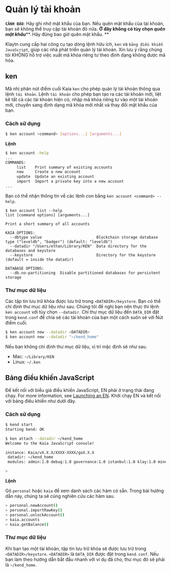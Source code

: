 # Quản lý tài khoản

**`CẢNH BÁO`**: Hãy ghi nhớ mật khẩu của bạn. Nếu quên mật khẩu của tài khoản, bạn sẽ không thể truy cập tài khoản đó nữa. **Ở đây không có tùy chọn** _**quên mật khẩu**_\*\*. Hãy đừng bao giờ quên mật khẩu. \*\*

Klaytn cung cấp hai công cụ tạo dòng lệnh hữu ích, `ken` và `bảng điều khiển JavaScript`, giúp các nhà phát triển quản lý tài khoản. Xin lưu ý rằng chúng tôi KHÔNG hỗ trợ việc xuất mã khóa riêng tư theo định dạng không được mã hóa.

## ken <a id="ken"></a>

Mã nhị phân nút điểm cuối Kaia `ken` cho phép quản lý tài khoản thông qua lệnh `tài khoản`. Lệnh `tài khoản` cho phép bạn tạo ra các tài khoản mới, liệt kê tất cả các tài khoản hiện có, nhập mã khóa riêng tư vào một tài khoản mới, chuyển sang định dạng mã khóa mới nhất và thay đổi mật khẩu của bạn.

### Cách sử dụng <a id="usage"></a>

```bash
$ ken account <command> [options...] [arguments...]
```

**Lệnh**

```bash
$ ken account -help
...
COMMANDS:
     list    Print summary of existing accounts
     new     Create a new account
     update  Update an existing account
     import  Import a private key into a new account
...
```

Bạn có thể nhận thông tin về các lệnh con bằng `ken account <command> --help`.

```text
$ ken account list --help
list [command options] [arguments...]

Print a short summary of all accounts

KAIA OPTIONS:
  --dbtype value                        Blockchain storage database type ("leveldb", "badger") (default: "leveldb")
  --datadir "/Users/ethan/Library/KEN"  Data directory for the databases and keystore
  --keystore                            Directory for the keystore (default = inside the datadir)

DATABASE OPTIONS:
  --db.no-partitioning  Disable partitioned databases for persistent storage
```

### Thư mục dữ liệu <a id="data-directory"></a>

Các tập tin lưu trữ khóa được lưu trữ trong `<DATADIR>/keystore`. Bạn có thể chỉ định thư mục dữ liệu như sau. Chúng tôi đề nghị bạn nên thực thi lệnh `ken account` với tùy chọn `--datadir`. Chỉ thư mục dữ liệu đến `DATA_DIR` đặt trong `kend.conf` để chia sẻ các tài khoản của bạn một cách suôn sẻ với Nút điểm cuối.

```bash
$ ken account new --datadir <DATADIR>
$ ken account new --datadir "~/kend_home"
```

Nếu bạn không chỉ định thư mục dữ liệu, vị trí mặc định sẽ như sau.

- Mac: `~/Library/KEN`
- Linux: `~/.ken`

## Bảng điều khiển JavaScript <a id="javascript-console"></a>

Để kết nối với biểu giá điều khiển JavaScript, EN phải ở trạng thái đang chạy. For more information, see [Launching an EN](../../../nodes/endpoint-node/install-endpoint-nodes.md#startup-the-en). Khởi chạy EN và kết nối với bảng điều khiển như dưới đây.

### Cách sử dụng <a id="usage"></a>

```bash
$ kend start
Starting kend: OK

$ ken attach --datadir ~/kend_home
Welcome to the Kaia JavaScript console!

instance: Kaia/vX.X.X/XXXX-XXXX/goX.X.X
 datadir: ~/kend_home
 modules: admin:1.0 debug:1.0 governance:1.0 istanbul:1.0 klay:1.0 miner:1.0 net:1.0 personal:1.0 rpc:1.0 txpool:1.0

>
```

**Lệnh**

Gõ `personal` hoặc `kaia` để xem danh sách các hàm có sẵn. Trong bài hướng dẫn này, chúng ta sẽ cùng nghiên cứu các hàm sau.

```bash
> personal.newAccount()
> personal.importRawKey()
> personal.unlockAccount()
> kaia.accounts
> kaia.getBalance()
```

### Thư mục dữ liệu <a id="data-directory"></a>

Khi bạn tạo một tài khoản, tập tin lưu trữ khóa sẽ được lưu trữ trong `<DATADIR>/keystore`. `<DATADIR>` là `DATA_DIR` được đặt trong `kend.conf`. Nếu bạn làm theo hướng dẫn bắt đầu nhanh với ví dụ đã cho, thư mục đó sẽ phải là `~/kend_home`.